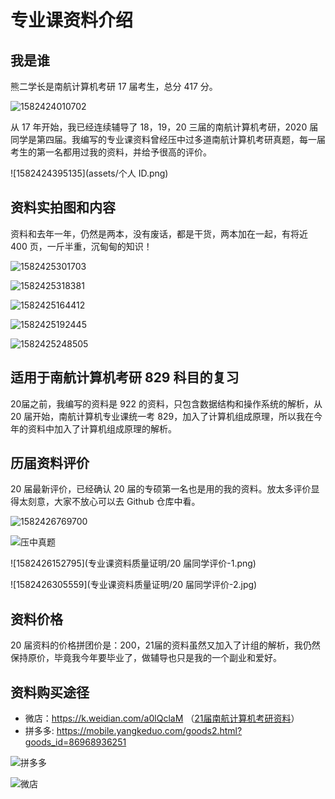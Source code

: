 # 专业课资料介绍

## 我是谁

熊二学长是南航计算机考研 17 届考生，总分 417 分。

![1582424010702](assets/1582424010702.png)

从 17 年开始，我已经连续辅导了 18，19，20 三届的南航计算机考研，2020 届同学是第四届。我编写的专业课资料曾经压中过多道南航计算机考研真题，每一届考生的第一名都用过我的资料，并给予很高的评价。

![1582424395135](assets/个人 ID.png)

## 资料实拍图和内容

资料和去年一年，仍然是两本，没有废话，都是干货，两本加在一起，有将近 400 页，一斤半重，沉甸甸的知识！

![1582425301703](assets/1582425301703.png)

![1582425318381](assets/1582425318381.png)

![1582425164412](assets/1582425164412.png)



![1582425192445](assets/1582425192445.png)

![1582425248505](assets/1582425248505.png)

## 适用于南航计算机考研 829 科目的复习

20届之前，我编写的资料是 922 的资料，只包含数据结构和操作系统的解析，从 20 届开始，南航计算机专业课统一考 829，加入了计算机组成原理，所以我在今年的资料中加入了计算机组成原理的解析。

## 历届资料评价

20 届最新评价，已经确认 20 届的专硕第一名也是用的我的资料。放太多评价显得太刻意，大家不放心可以去 Github 仓库中看。

![1582426769700](assets/1582426769700.png)

![压中真题](专业课资料质量证明/2020考研专业课压中真题.png)

![1582426152795](专业课资料质量证明/20 届同学评价-1.png)

![1582426305559](专业课资料质量证明/20 届同学评价-2.jpg)

## 资料价格

20 届资料的价格拼团价是：200，21届的资料虽然又加入了计组的解析，我仍然保持原价，毕竟我今年要毕业了，做辅导也只是我的一个副业和爱好。

## 资料购买途径

- 微店：https://k.weidian.com/a0lQclaM （[21届南航计算机考研资料](https://k.weidian.com/a0lQclaM )）
- 拼多多: https://mobile.yangkeduo.com/goods2.html?goods_id=86968936251

![拼多多](assets/拼多多.png)

![微店](assets/微店.png)